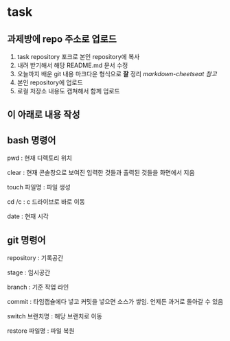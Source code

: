 # task

## 과제방에 repo 주소로 업로드

1. task repository 포크로 본인 repository에 복사
2. 내려 받기해서 해당 README.md 문서 수정
3. 오늘까지 배운 git 내용 마크다운 형식으로 __잘__ 정리
  _markdown-cheetseat 참고_
4. 본인 repository에 업로드
5. 로컬 저장소 내용도 캡쳐해서 함께 업로드

이 아래로 내용 작성
-

## bash 명령어

 pwd : 현재 디렉토리 위치

 clear : 현재 콘솔창으로 보여진 입력한 것들과 출력된 것들을 화면에서 지움

 touch 파일명 : 파일 생성

 cd /c : c 드라이브로 바로 이동

 date : 현재 시각

## git 명령어

 repository : 기록공간

 stage : 임시공간

 branch : 기준 작업 라인

 commit : 타임캡슐에다 넣고 커밋을 넣으면 소스가 쌓임. 언제든 과거로 돌아갈 수 있음

 switch 브랜치명 : 해당 브랜치로 이동

 restore 파일명 : 파일 복원


 